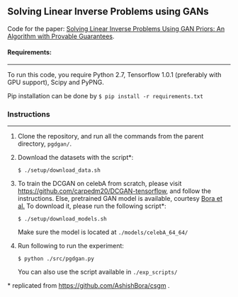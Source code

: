 ## Solving Linear Inverse Problems using GANs

Code for the paper: [Solving Linear Inverse Problems Using GAN Priors: An Algorithm with Provable Guarantees](https://arxiv.org/abs/1802.08406).

#### Requirements: 
---
To run this code, you require Python 2.7, Tensorflow 1.0.1 (preferably with GPU support), Scipy and PyPNG.

Pip installation can be done by ```$ pip install -r requirements.txt```

### Instructions
---

1. Clone the repository, and run all the commands from the parent directory, ```pgdgan/```.

2. Download the datasets with the script*:
    ```shell
    $ ./setup/download_data.sh 
    ```
3. To train the DCGAN on celebA from scratch, please visit https://github.com/carpedm20/DCGAN-tensorflow, and follow the instructions.
 Else, pretrained GAN model is available, courtesy [Bora et al.](https://github.com/AshishBora/csgm)
   To download it, please run the following script*: 
   ```shell
   $ ./setup/download_models.sh
   ```
   Make sure the model is located at ```./models/celebA_64_64/```
4. Run following to run the experiment:
    ```shell
    $ python ./src/pgdgan.py
    ```
    You can also use the script available in ```./exp_scripts/```


\* replicated from https://github.com/AshishBora/csgm .
